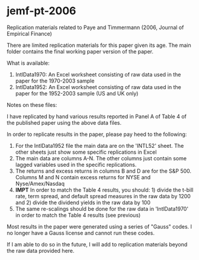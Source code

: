 # jemf-pt-2006
Replication materials related to Paye and Timmermann (2006, Journal of Empirical Finance)

There are limited replication materials for this paper given its age. The main folder contains the final working paper 
version of the paper. 

What is available:

1. IntlData1970: An Excel worksheet consisting of raw data used in the paper for the 1970-2003 sample
2. IntlData1952: An Excel worksheet consisting of raw data used in the paper for the 1952-2003 sample (US and UK only)

Notes on these files:

I have replicated by hand various results reported in Panel A of Table 4 of the published paper using the above data files.

In order to replicate results in the paper, please pay heed to the following:

1. For the IntlData1952 file the main data are on the 'INTL52' sheet. The other sheets just show some specific replications in Excel
2. The main data are columns A-N. The other columns just contain some lagged variables used in the specific replications.
3. The returns and excess returns in columns B and D are for the S&P 500. Columns M and N contain excess returns for NYSE and Nyse/Amex/Nasdaq
4. **IMPT**  In order to match the Table 4 results, you should: 1) divide the t-bill rate, term spread, and default spread measures in the raw data by 1200
and 2) divide the dividend yields in the raw data by 100
5. The same re-scalings should be done for the raw data in 'IntlData1970' in order to match the Table 4 results (see previous)

Most results in the paper were generated using a series of "Gauss" codes. I no longer have a Gauss license and cannot run these codes.

If I am able to do so in the future, I will add to replication materials beyond the raw data provided here.

